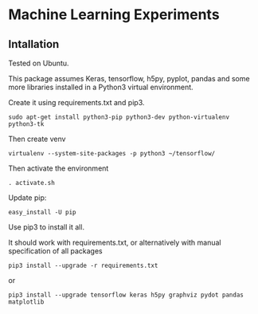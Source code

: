 # Machine Learning Experiments

## Intallation

Tested on Ubuntu.

This package assumes Keras, tensorflow, h5py, pyplot, pandas and some more
libraries installed in a Python3 virtual environment.

Create it using requirements.txt and pip3.

```
sudo apt-get install python3-pip python3-dev python-virtualenv python3-tk
```

Then create venv

```
virtualenv --system-site-packages -p python3 ~/tensorflow/
```

Then activate the environment

```
. activate.sh
```

Update pip:
```
easy_install -U pip
```

Use pip3 to install it all.


It should work with requirements.txt, or alternatively 
with manual specification of all packages


```
pip3 install --upgrade -r requirements.txt
```

or


```
pip3 install --upgrade tensorflow keras h5py graphviz pydot pandas matplotlib
```
